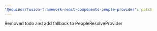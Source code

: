 ```yaml
---
'@equinor/fusion-framework-react-components-people-provider': patch
---
```


Removed todo and add fallback to PeopleResolveProvider
